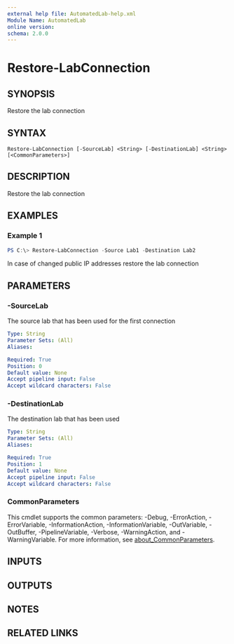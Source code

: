 ```yaml
---
external help file: AutomatedLab-help.xml
Module Name: AutomatedLab
online version:
schema: 2.0.0
---
```


# Restore-LabConnection

## SYNOPSIS

Restore the lab connection

## SYNTAX

```
Restore-LabConnection [-SourceLab] <String> [-DestinationLab] <String> [<CommonParameters>]
```

## DESCRIPTION

Restore the lab connection

## EXAMPLES

### Example 1
```powershell
PS C:\> Restore-LabConnection -Source Lab1 -Destination Lab2
```

In case of changed public IP addresses restore the lab connection

## PARAMETERS

### -SourceLab
The source lab that has been used for the first connection

```yaml
Type: String
Parameter Sets: (All)
Aliases:

Required: True
Position: 0
Default value: None
Accept pipeline input: False
Accept wildcard characters: False
```

### -DestinationLab
The destination lab that has been used

```yaml
Type: String
Parameter Sets: (All)
Aliases:

Required: True
Position: 1
Default value: None
Accept pipeline input: False
Accept wildcard characters: False
```

### CommonParameters
This cmdlet supports the common parameters: -Debug, -ErrorAction, -ErrorVariable, -InformationAction, -InformationVariable, -OutVariable, -OutBuffer, -PipelineVariable, -Verbose, -WarningAction, and -WarningVariable. For more information, see [about_CommonParameters](http://go.microsoft.com/fwlink/?LinkID=113216).

## INPUTS

## OUTPUTS

## NOTES

## RELATED LINKS
